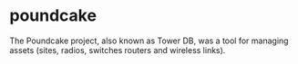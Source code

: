 # poundcake
The Poundcake project, also known as Tower DB, was a tool for managing assets (sites, radios, switches routers and wireless links).

